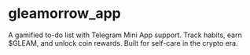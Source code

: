 # gleamorrow_app
A gamified to-do list with Telegram Mini App support. Track habits, earn $GLEAM, and unlock coin rewards. Built for self-care in the crypto era.
